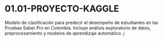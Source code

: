 # 01.01-PROYECTO-KAGGLE
Modelo de clasificación para predecir el desempeño de estudiantes en las Pruebas Saber Pro en Colombia. Incluye análisis exploratorio de datos, preprocesamiento y modelos de aprendizaje automático. j
